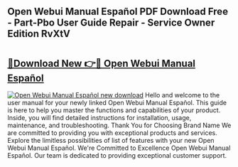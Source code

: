 ## Open Webui Manual Español PDF Download Free - Part-Pbo User Guide Repair - Service Owner Edition RvXtV

# <h2><a href="http://bc29319.oget.top/?id=Open+Webui+Manual+Espa%c3%b1ol">🔗Download New 👉🔴 Open Webui Manual Español</a></h2>

[![Open Webui Manual Español new download](https://i.imgur.com/5g1atiW.png)](http://bc29319.oget.top/?id=Open+Webui+Manual+Espa%c3%b1ol)
Hello and welcome to the user manual for your newly linked Open Webui Manual Español. This guide is here to help you master the functions and capabilities of your product. Inside, you will find detailed instructions for installation, usage, maintenance, and troubleshooting. Thank You for Choosing Brand Name We are committed to providing you with exceptional products and services. Explore the limitless possibilities of list of features with your new Open Webui Manual Español. We're Committed to Excellence Open Webui Manual Español. Our team is dedicated to providing exceptional customer support.
